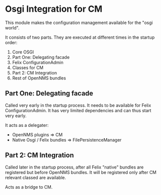 # Osgi Integration for CM
This module makes the configuration management available for the "osgi world".

It consists of two parts.
They are executed at different times in the startup order:

1. Core OSGI
2. Part One: Delegating facade
3. Felix ConfigurationAdmin
4. Classes for CM
5. Part 2: CM Integration
6. Rest of OpenNMS bundles

## Part One: Delegating facade
Called very early in the startup process.
It needs to be available for Felix ConfigurationAdmin.
It has very limited dependencies and can thus start very early.

It acts as a delegater:
- OpenNMS plugins => CM
- Native Osgi / Felix bundles => FilePersistenceManager

## Part 2: CM Integration
Called later in the startup process, after all Felix "native" bundles are registered but before OpenNMS bundles.
It will be registered only after CM relevant classed are available.

Acts as a bridge to CM.
